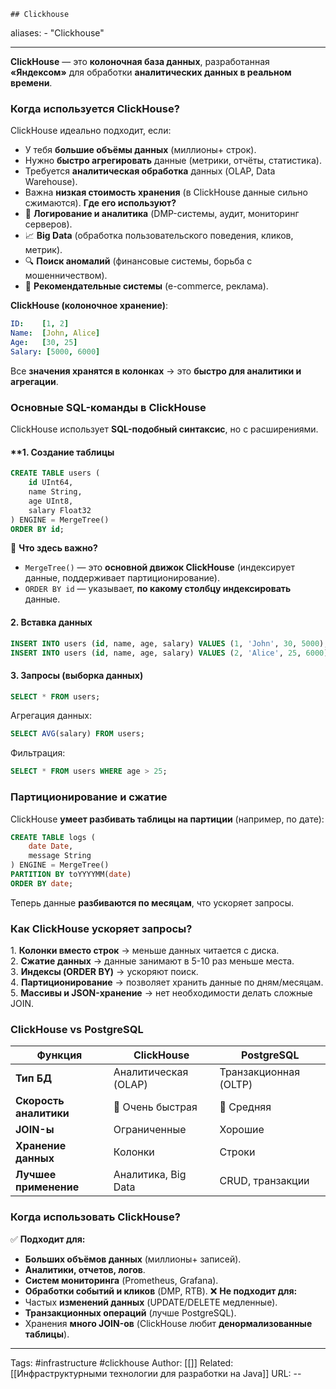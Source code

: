 	## Clickhouse
aliases: 
	- "Clickhouse"

---
**ClickHouse** — это **колоночная база данных**, разработанная **«Яндексом»** для обработки **аналитических данных в реальном времени**.
### **Когда используется ClickHouse?**
ClickHouse идеально подходит, если: 
-  У тебя **большие объёмы данных** (миллионы+ строк).  
- Нужно **быстро агрегировать** данные (метрики, отчёты, статистика).  
- Требуется **аналитическая обработка** данных (OLAP, Data Warehouse).  
- Важна **низкая стоимость хранения** (в ClickHouse данные сильно сжимаются).
**Где его используют?**
- 🚀 **Логирование и аналитика** (DMP-системы, аудит, мониторинг серверов).
- 📈 **Big Data** (обработка пользовательского поведения, кликов, метрик).
- 🔍 **Поиск аномалий** (финансовые системы, борьба с мошенничеством).
- 🎯 **Рекомендательные системы** (e-commerce, реклама).

**ClickHouse (колоночное хранение)**:
```yaml
ID:    [1, 2]
Name:  [John, Alice]
Age:   [30, 25]
Salary: [5000, 6000]
```
Все **значения хранятся в колонках** → это **быстро для аналитики и агрегации**.

### **Основные SQL-команды в ClickHouse**
ClickHouse использует **SQL-подобный синтаксис**, но с расширениями.
#### **1. Создание таблицы
```sql
CREATE TABLE users (
    id UInt64,
    name String,
    age UInt8,
    salary Float32
) ENGINE = MergeTree()
ORDER BY id;
```
📌 **Что здесь важно?**
- `MergeTree()` — это **основной движок ClickHouse** (индексирует данные, поддерживает партиционирование).
- `ORDER BY id` — указывает, **по какому столбцу индексировать** данные.
#### **2. Вставка данных**
```sql
INSERT INTO users (id, name, age, salary) VALUES (1, 'John', 30, 5000);
INSERT INTO users (id, name, age, salary) VALUES (2, 'Alice', 25, 6000);
```
#### **3. Запросы (выборка данных)**
```sql
SELECT * FROM users;
```
Агрегация данных:
```sql
SELECT AVG(salary) FROM users;
```
Фильтрация:
```sql
SELECT * FROM users WHERE age > 25;
```

### **Партиционирование и сжатие**
ClickHouse **умеет разбивать таблицы на партиции** (например, по дате):
```sql
CREATE TABLE logs (
    date Date,
    message String
) ENGINE = MergeTree()
PARTITION BY toYYYYMM(date)
ORDER BY date;
```
Теперь данные **разбиваются по месяцам**, что ускоряет запросы.

### **Как ClickHouse ускоряет запросы?**
1️. **Колонки вместо строк** → меньше данных читается с диска.  
2️. **Сжатие данных** → данные занимают в 5-10 раз меньше места.  
3️. **Индексы (ORDER BY)** → ускоряют поиск.  
4️. **Партиционирование** → позволяет хранить данные по дням/месяцам.  
5️. **Массивы и JSON-хранение** → нет необходимости делать сложные JOIN.

### **ClickHouse vs PostgreSQL**
| **Функция**            | **ClickHouse**       | **PostgreSQL**        |
| ---------------------- | -------------------- | --------------------- |
| **Тип БД**             | Аналитическая (OLAP) | Транзакционная (OLTP) |
| **Скорость аналитики** | 🚀 Очень быстрая     | 🐢 Средняя            |
| **JOIN-ы**             | Ограниченные         | Хорошие               |
| **Хранение данных**    | Колонки              | Строки                |
| **Лучшее применение**  | Аналитика, Big Data  | CRUD, транзакции      |

### **Когда использовать ClickHouse?**
✅ **Подходит для:**
- **Больших объёмов данных** (миллионы+ записей).
- **Аналитики, отчетов, логов**.
- **Систем мониторинга** (Prometheus, Grafana).
- **Обработки событий и кликов** (DMP, RTB).
❌ **Не подходит для:**
- Частых **изменений данных** (UPDATE/DELETE медленные).
- **Транзакционных операций** (лучше PostgreSQL).
- Хранения **много JOIN-ов** (ClickHouse любит **денормализованные таблицы**).



---
Tags: #infrastructure #сlickhouse
Author: [[]]
Related: [[Инфраструктурными технологии для разработки на Java]]
URL: -- 